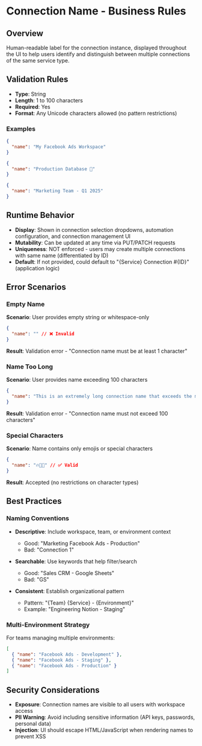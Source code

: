 # Connection Name - Business Rules

## Overview

Human-readable label for the connection instance, displayed throughout the UI to help users identify and distinguish between multiple connections of the same service type.

## Validation Rules

- **Type**: String
- **Length**: 1 to 100 characters
- **Required**: Yes
- **Format**: Any Unicode characters allowed (no pattern restrictions)

### Examples

```json
{
  "name": "My Facebook Ads Workspace"
}
```

```json
{
  "name": "Production Database 🚀"
}
```

```json
{
  "name": "Marketing Team - Q1 2025"
}
```

## Runtime Behavior

- **Display**: Shown in connection selection dropdowns, automation configuration, and connection management UI
- **Mutability**: Can be updated at any time via PUT/PATCH requests
- **Uniqueness**: NOT enforced - users may create multiple connections with same name (differentiated by ID)
- **Default**: If not provided, could default to "{Service} Connection #{ID}" (application logic)

## Error Scenarios

### Empty Name

**Scenario**: User provides empty string or whitespace-only

```json
{
  "name": "" // ❌ Invalid
}
```

**Result**: Validation error - "Connection name must be at least 1 character"

### Name Too Long

**Scenario**: User provides name exceeding 100 characters

```json
{
  "name": "This is an extremely long connection name that exceeds the maximum allowed length and should be rejected..." // ❌ 101+ chars
}
```

**Result**: Validation error - "Connection name must not exceed 100 characters"

### Special Characters

**Scenario**: Name contains only emojis or special characters

```json
{
  "name": "🔥🚀💯" // ✅ Valid
}
```

**Result**: Accepted (no restrictions on character types)

## Best Practices

### Naming Conventions

- **Descriptive**: Include workspace, team, or environment context
  - Good: "Marketing Facebook Ads - Production"
  - Bad: "Connection 1"

- **Searchable**: Use keywords that help filter/search
  - Good: "Sales CRM - Google Sheets"
  - Bad: "GS"

- **Consistent**: Establish organizational pattern
  - Pattern: "{Team} {Service} - {Environment}"
  - Example: "Engineering Notion - Staging"

### Multi-Environment Strategy

For teams managing multiple environments:

```json
[
  { "name": "Facebook Ads - Development" },
  { "name": "Facebook Ads - Staging" },
  { "name": "Facebook Ads - Production" }
]
```

## Security Considerations

- **Exposure**: Connection names are visible to all users with workspace access
- **PII Warning**: Avoid including sensitive information (API keys, passwords, personal data)
- **Injection**: UI should escape HTML/JavaScript when rendering names to prevent XSS
